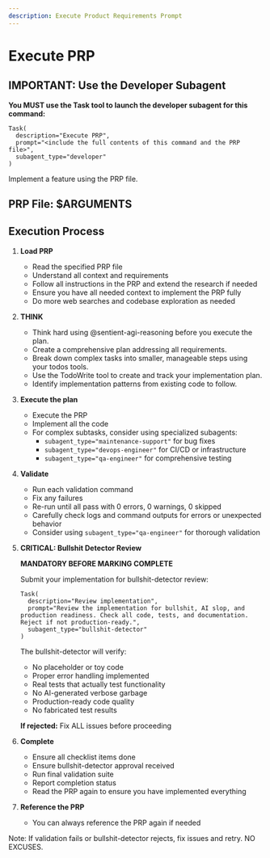 ```yaml
---
description: Execute Product Requirements Prompt
---
```


# Execute PRP

## IMPORTANT: Use the Developer Subagent

**You MUST use the Task tool to launch the developer subagent for this command:**
```
Task(
  description="Execute PRP",
  prompt="<include the full contents of this command and the PRP file>",
  subagent_type="developer"
)
```

Implement a feature using the PRP file.

## PRP File: $ARGUMENTS

## Execution Process

1. **Load PRP**
   - Read the specified PRP file
   - Understand all context and requirements
   - Follow all instructions in the PRP and extend the research if needed
   - Ensure you have all needed context to implement the PRP fully
   - Do more web searches and codebase exploration as needed

2. **THINK**
   - Think hard using @sentient-agi-reasoning before you execute the plan.
   - Create a comprehensive plan addressing all requirements.
   - Break down complex tasks into smaller, manageable steps using your todos tools.
   - Use the TodoWrite tool to create and track your implementation plan.
   - Identify implementation patterns from existing code to follow.

3. **Execute the plan**
   - Execute the PRP
   - Implement all the code
   - For complex subtasks, consider using specialized subagents:
     - `subagent_type="maintenance-support"` for bug fixes
     - `subagent_type="devops-engineer"` for CI/CD or infrastructure
     - `subagent_type="qa-engineer"` for comprehensive testing

4. **Validate**
   - Run each validation command
   - Fix any failures
   - Re-run until all pass with 0 errors, 0 warnings, 0 skipped
   - Carefully check logs and command outputs for errors or unexpected behavior
   - Consider using `subagent_type="qa-engineer"` for thorough validation

5. **CRITICAL: Bullshit Detector Review**

   **MANDATORY BEFORE MARKING COMPLETE**

   Submit your implementation for bullshit-detector review:
   ```
   Task(
     description="Review implementation",
     prompt="Review the implementation for bullshit, AI slop, and production readiness. Check all code, tests, and documentation. Reject if not production-ready.",
     subagent_type="bullshit-detector"
   )
   ```

   The bullshit-detector will verify:
   - No placeholder or toy code
   - Proper error handling implemented
   - Real tests that actually test functionality
   - No AI-generated verbose garbage
   - Production-ready code quality
   - No fabricated test results

   **If rejected:** Fix ALL issues before proceeding

6. **Complete**
   - Ensure all checklist items done
   - Ensure bullshit-detector approval received
   - Run final validation suite
   - Report completion status
   - Read the PRP again to ensure you have implemented everything

7. **Reference the PRP**
   - You can always reference the PRP again if needed

Note: If validation fails or bullshit-detector rejects, fix issues and retry. NO EXCUSES.
